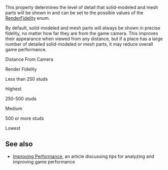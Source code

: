 This property determines the level of detail that solid-modeled and mesh parts will be shown in and can be set to the possible values of the [RenderFidelity](https://developer.roblox.com/en-us/api-reference/enum/RenderFidelity) enum.

By default, solid-modeled and mesh parts will always be shown in precise fidelity, no matter how far they are from the game camera. This improves their appearance when viewed from any distance, but if a place has a large number of detailed solid-modeled or mesh parts, it may reduce overall game performance.

Distance From Camera

Render Fidelity

Less than 250 studs

Highest

250-500 studs

Medium

500 or more studs

Lowest

See also
--------

*   [Improving Performance](https://developer.roblox.com/en-us/articles/improving-performance), an article discussing tips for analyzing and improving game performance